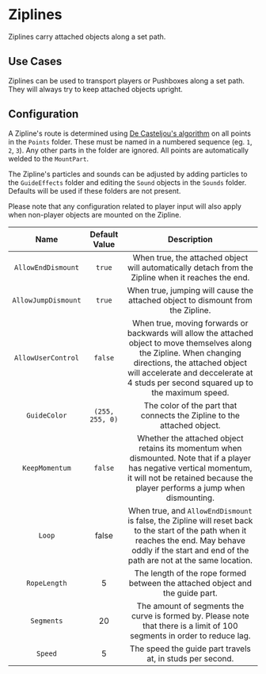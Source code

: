 # Ziplines

Ziplines carry attached objects along a set path.

## Use Cases

Ziplines can be used to transport players or Pushboxes along a set path. They will always try to keep attached objects upright.

## Configuration

A Zipline's route is determined using [De Casteljou's algorithm](https://en.wikipedia.org/wiki/De_Casteljau%27s_algorithm) on all points in the `Points` folder. These must be named in a numbered sequence (eg. `1`, `2`, `3`). Any other parts in the folder are ignored. All points are automatically welded to the `MountPart`.

The Zipline's particles and sounds can be adjusted by adding particles to the `GuideEffects` folder and editing the `Sound` objects in the `Sounds` folder. Defaults will be used if these folders are not present.

Please note that any configuration related to player input will also apply when non-player objects are mounted on the Zipline.

| Name | Default Value | Description
|:-----:|:-----:|:-----:
|`AllowEndDismount` | `true` | When true, the attached object will automatically detach from the Zipline when it reaches the end.
|`AllowJumpDismount` | `true` | When true, jumping will cause the attached object to dismount from the Zipline.
|`AllowUserControl` | `false` | When true, moving forwards or backwards will allow the attached object to move themselves along the Zipline. When changing directions, the attached object will accelerate and deccelerate at 4 studs per second squared up to the maximum speed.
|`GuideColor` | `(255, 255, 0)` | The color of the part that connects the Zipline to the attached object.
|`KeepMomentum` | `false` | Whether the attached object retains its momentum when dismounted. Note that if a player has negative vertical momentum, it will not be retained because the player performs a jump when dismounting.
|`Loop` | false | When true, and `AllowEndDismount` is false, the Zipline will reset back to the start of the path when it reaches the end. May behave oddly if the start and end of the path are not at the same location.
|`RopeLength`| 5 | The length of the rope formed between the attached object and the guide part.
|`Segments`| 20 | The amount of segments the curve is formed by. Please note that there is a limit of 100 segments in order to reduce lag.
|`Speed` | 5 | The speed the guide part travels at, in studs per second.
